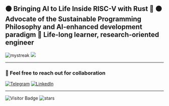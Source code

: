 🟠 Bringing AI to Life Inside RISC-V with Rust 🚀
🟠 Advocate of the Sustainable Programming Philosophy and AI-enhanced development paradigm
🔵 Life-long learner, research-oriented engineer
---
<img src="https://github-readme-streak-stats.herokuapp.com/?user=maltsev-dev&theme=calm_pink" alt="mystreak"/>   
<img src="https://github-readme-stats.vercel.app/api/top-langs/?username=maltsev-dev&hide=TeX&layout=compact&theme=calm_pink"/>  

---
### 📩 Feel free to reach out for collaboration
[![Telegram](https://img.shields.io/badge/telegram-%230077B5.svg?style=for-the-badge&logoColor=white)](https://t.me/replicantDuke)
[![LinkedIn](https://img.shields.io/badge/linkedin-%230077B5.svg?style=for-the-badge&logoColor=white)](https://www.linkedin.com/in/a-maltsev/)

---
![Visitor Badge](https://visitor-badge.laobi.icu/badge?page_id=chemyl.chemyl) <img src="https://img.shields.io/github/stars/maltsev-dev?label=Stars" alt="stars">
